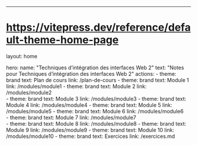 ---
# https://vitepress.dev/reference/default-theme-home-page
layout: home

hero:
  name: "Techniques d’intégration des interfaces Web 2"
  text: "Notes pour Techniques d’intégration des interfaces Web 2"
  actions:
    - theme: brand
      text: Plan de cours
      link: /plan-de-cours
    - theme: brand
      text: Module 1
      link: /modules/module1
    - theme: brand
      text: Module 2
      link: /modules/module2      
    - theme: brand
      text: Module 3
      link: /modules/module3
    - theme: brand
      text: Module 4
      link: /modules/module4
    - theme: brand
      text: Module 5
      link: /modules/module5
    - theme: brand
      text: Module 6
      link: /modules/module6     
    - theme: brand
      text: Module 7
      link: /modules/module7   
    - theme: brand
      text: Module 8
      link: /modules/module8
    - theme: brand
      text: Module 9
      link: /modules/module9
    - theme: brand
      text: Module 10
      link: /modules/module10
    - theme: brand
      text: Exercices
      link: /exercices.md